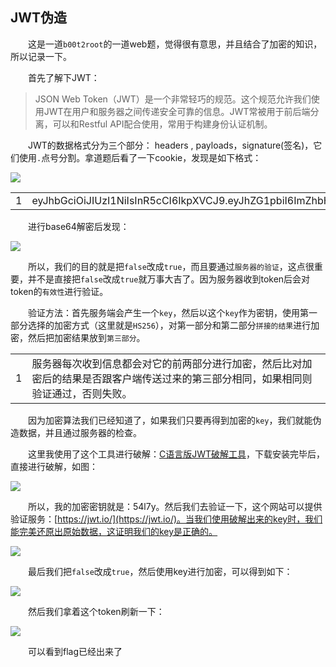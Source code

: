 ## JWT伪造

  这是一道`b00t2root`的一道web题，觉得很有意思，并且结合了加密的知识，所以记录一下。

  首先了解下JWT：

> JSON Web Token（JWT）是一个非常轻巧的规范。这个规范允许我们使用JWT在用户和服务器之间传递安全可靠的信息。JWT常被用于前后端分离，可以和Restful API配合使用，常用于构建身份认证机制。

  JWT的数据格式分为三个部分： headers , payloads，signature(签名)，它们使用`.`点号分割。拿道题后看了一下cookie，发现是如下格式：

  
[![](https://delcoding.github.io/images/posts/other/18.png)](https://delcoding.github.io/images/posts/other/18.png)  

  

|   |   |
|---|---|
|1|eyJhbGciOiJIUzI1NiIsInR5cCI6IkpXVCJ9.eyJhZG1pbiI6ImZhbHNlIn0.oe4qhTxvJB8nNAsFWJc7_m3UylVZzO3FwhkYuESAyUM|

  进行base64解密后发现：

  
[![](https://delcoding.github.io/images/posts/other/19.png)](https://delcoding.github.io/images/posts/other/19.png)  

  
  所以，我们的目的就是把`false`改成`true`，而且要通过`服务器的验证`，这点很重要，并不是直接把`false`改成`true`就万事大吉了。因为服务器收到token后会对token的`有效性`进行验证。

  验证方法：首先服务端会产生一个`key`，然后以这个`key`作为密钥，使用第一部分选择的加密方式（这里就是`HS256`），对第一部分和第二部分`拼接的结果`进行加密，然后把加密结果放到`第三部分`。

|   |   |
|---|---|
|1|服务器每次收到信息都会对它的前两部分进行加密，然后比对加密后的结果是否跟客户端传送过来的第三部分相同，如果相同则验证通过，否则失败。|

  因为加密算法我们已经知道了，如果我们只要再得到加密的`key`，我们就能伪造数据，并且通过服务器的检查。

  这里我使用了这个工具进行破解：[C语言版JWT破解工具](https://github.com/brendan-rius/c-jwt-cracker)，下载安装完毕后，直接进行破解，如图：

  
[![](https://delcoding.github.io/images/posts/other/20.png)](https://delcoding.github.io/images/posts/other/20.png)  

  
  所以，我的加密密钥就是：54l7y。然后我们去验证一下，这个网站可以提供验证服务：[https://jwt.io/](https://jwt.io/)。当我们使用破解出来的key时，我们能完美还原出原始数据，这证明我们的key是正确的。

  
[![](https://delcoding.github.io/images/posts/other/21.png)](https://delcoding.github.io/images/posts/other/21.png)  

  
  最后我们把`false`改成`true`，然后使用key进行加密，可以得到如下：

  
[![](https://delcoding.github.io/images/posts/other/22.png)](https://delcoding.github.io/images/posts/other/22.png)  

  
  然后我们拿着这个token刷新一下：

  
[![](https://delcoding.github.io/images/posts/other/23.png)](https://delcoding.github.io/images/posts/other/23.png)  

  
  可以看到flag已经出来了